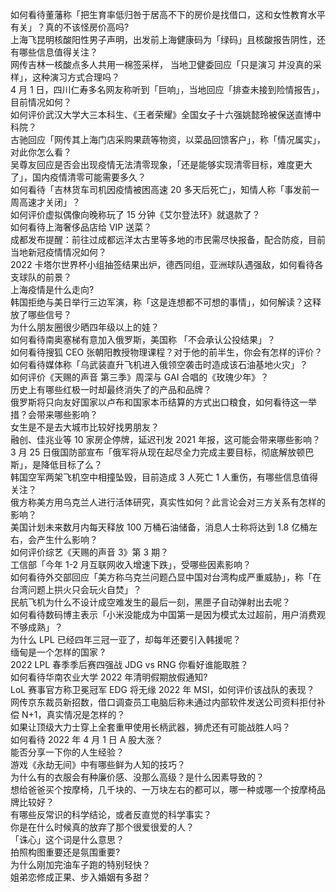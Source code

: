 如何看待董藩称「把生育率低归咎于居高不下的房价是找借口，这和女性教育水平有关」？真的不该怪房价高吗?  
上海飞昆明核酸阳性男子声明，出发前上海健康码为「绿码」且核酸报告阴性，还有哪些信息值得关注？  
网传吉林一核酸点多人共用一棉签采样， 当地卫健委回应「只是演习 并没真的采样」，这种演习方式合理吗？  
4 月 1 日，四川仁寿多名网友称听到「巨响」，当地回应「排查未接到险情报告」，目前情况如何？  
如何评价武汉大学大三本科生、《王者荣耀》全国女子十六强姚懿玲被保送直博中科院？  
古驰回应「网传其上海门店采购果蔬等物资，以菜品回馈客户」，称「情况属实」，对此你怎么看？  
吴尊友回应是否会出现疫情无法清零现象，「还是能够实现清零目标，难度更大了」，国内疫情清零可能需要多久？  
如何看待「吉林货车司机因疫情被困高速 20 多天后死亡」，知情人称「事发前一周高速才关闭」？  
如何评价虚拟偶像向晚称玩了 15 分钟《艾尔登法环》就退款了？  
如何看待上海奢侈品店给 VIP 送菜？  
成都发布提醒：前往过成都远洋太古里等多地的市民需尽快报备，配合防疫，目前当地新冠疫情情况如何？  
2022 卡塔尔世界杯小组抽签结果出炉，德西同组，亚洲球队遇强敌，如何看待各支球队的前景？  
上海疫情是什么走向?  
韩国拒绝与美日举行三边军演，称「这是连想都不可想的事情」，如何解读？这释放了哪些信号？  
为什么朋友圈很少晒四年级以上的娃？  
如何看待南奥塞梯有意加入俄罗斯，美国称 「不会承认公投结果」？  
如何看待搜狐 CEO 张朝阳教授物理课程？对于他的前半生，你会有怎样的评价？  
如何看待媒体称「乌武装直升飞机进入俄领空袭击时造成该石油基地火灾」？  
如何评价《天赐的声音 第三季》周深与 GAI 合唱的《玫瑰少年》？  
历史上有哪些红极一时却最终消失了的产品和品牌？  
俄罗斯将只向友好国家以卢布和国家本币结算的方式出口粮食，如何看待这一举措？会带来哪些影响？  
女生是不是去大城市比较好找男朋友？  
融创、佳兆业等 10 家房企停牌，延迟刊发 2021 年报，这可能会带来哪些影响？  
3 月 25 日俄国防部宣布「俄军将从现在起尽全力完成主要目标，彻底解放顿巴斯」，是降低目标了么？  
韩国空军两架飞机空中相撞坠毁，目前造成 3 人死亡 1 人重伤，有哪些信息值得关注？  
俄方称美方用乌克兰人进行活体研究，真实性如何？此言论会对三方关系有怎样的影响？  
美国计划未来数月内每天释放 100 万桶石油储备，消息人士称将达到 1.8 亿桶左右，会产生什么影响？  
如何评价综艺《天赐的声音 3》第 3 期？  
工信部「今年 1-2 月互联网收入增速下跌」，受哪些因素影响？  
如何看待外交部回应「美方称乌克兰问题凸显中国对台湾构成严重威胁」，称「在台湾问题上拱火只会玩火自焚」？  
民航飞机为什么不设计成空难发生的最后一刻，黑匣子自动弹射出去呢？  
如何看待数码博主表示「小米没能成为中国第一是因为模式太过超前，用户消费观不够成熟」？  
为什么 LPL 已经四年三冠一亚了，却每年还要引入韩援呢？  
缅甸是一个怎样的国家 ?  
2022 LPL 春季季后赛四强战 JDG vs RNG 你看好谁能取胜？  
如何看待华南农业大学 2022 年清明假期放假通知?  
LoL 赛事官方称卫冕冠军 EDG 将无缘 2022 年 MSI，如何评价该战队的表现？  
网传京东裁员新招数，借口调查员工电脑后称未通过内部软件发送公司资料拒付补偿 N+1，真实情况是怎样的？  
如果让顶级大力士穿上全套重甲使用长柄武器，狮虎还有可能战胜人吗？  
如何看待 2022 年 4 月 1 日 A 股大涨？  
能否分享一下你的人生经验？  
游戏《永劫无间》中有哪些鲜为人知的技巧？  
为什么有的衣服会有种廉价感、没那么高级？是什么因素导致的？  
想给爸爸买个按摩椅，几千块的、一万块左右的都可以，哪一种或哪一个按摩椅品牌比较好？  
有哪些反常识的科学结论，或者反直觉的科学事实？  
你是在什么时候真的放弃了那个很爱很爱的人？  
「诛心」这个词是什么意思？  
拍照构图重要还是氛围重要?  
为什么刚加完油车子跑的特别轻快？  
姐弟恋修成正果、步入婚姻有多甜？  
